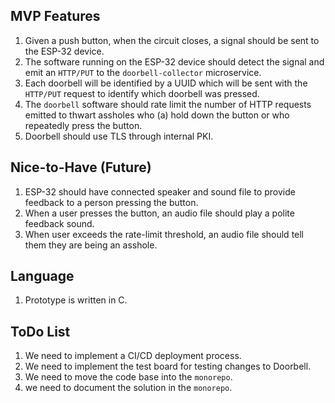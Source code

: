 ## MVP Features
1. Given a push button, when the circuit closes, a signal should be sent to the ESP-32 device.
2. The software running on the ESP-32 device should detect the signal and emit an `HTTP/PUT` to the `doorbell-collector`
   microservice.
3. Each doorbell will be identified by a UUID which will be sent with the `HTTP/PUT` request to identify which doorbell
   was pressed.
4. The `doorbell` software should rate limit the number of HTTP requests emitted to thwart assholes who (a) hold down
   the button or who repeatedly press the button.
5. Doorbell should use TLS through internal PKI.

## Nice-to-Have (Future)
1. ESP-32 should have connected speaker and sound file to provide feedback to a person pressing the button.
2. When a user presses the button, an audio file should play a polite feedback sound.
3. When user exceeds the rate-limit threshold, an audio file should tell them they are being an asshole.

## Language
1. Prototype is written in C.

## ToDo List
1. We need to implement a CI/CD deployment process.
2. We need to implement the test board for testing changes to Doorbell.
3. We need to move the code base into the `monorepo`.
4. we need to document the solution in the `monorepo`.
